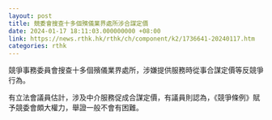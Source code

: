 ```yaml
---
layout: post
title: 競委會搜查十多個殯儀業界處所涉合謀定價
date: 2024-01-17 18:11:03.000000000 +08:00
link: https://news.rthk.hk/rthk/ch/component/k2/1736641-20240117.htm
categories: rthk
---
```


競爭事務委員會搜查十多個殯儀業界處所，涉嫌提供服務時從事合謀定價等反競爭行為。

有立法會議員估計，涉及中介服務促成合謀定價，有議員則認為，《競爭條例》賦予競委會頗大權力，舉證一般不會有困難。
